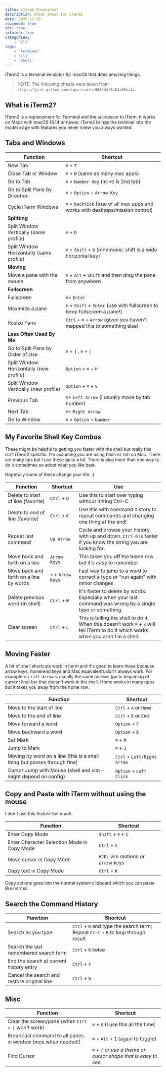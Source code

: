 ```yaml
---
title: iTerm2 Cheatsheet
description: Cheat sheet for iTerm2
date: 2020-11-20
reviewed: true
toc: true
related: true
categories:
    - 'cli'
tags:
    - 'terminal'
    - 'cli'
    - 'shell'
---
```


iTerm2 is a terminal emulator for macOS that does amazing things.

<!--more-->

> NOTE: The following cheats were taken from `https://gist.github.com/squarism/ae3613daf5c01a98ba3a`.

## What is iTerm2?

iTerm2 is a replacement for Terminal and the successor to iTerm. It works on Macs with macOS 10.14 or newer. iTerm2 brings the terminal into the modern age with features you never knew you always wanted.

## Tabs and Windows

| **Function**                             | **Shortcut**                                                                     |
| ---------------------------------------- | -------------------------------------------------------------------------------- |
| New Tab                                  | `⌘` + `T`                                                                        |
| Close Tab or Window                      | `⌘` + `W`  (same as many mac apps)                                               |
| Go to Tab                                | `⌘` + `Number Key`  (ie: `⌘2` is 2nd tab)                                        |
| Go to Split Pane by Direction            | `⌘` + `Option` + `Arrow Key`                                                     |
| Cycle iTerm Windows                      | `⌘` + `backtick`  (true of all mac apps and works with desktops/mission control) |
| **Splitting**                            |                                                                                  |
| Split Window Vertically (same profile)   | `⌘` + `D`                                                                        |
| Split Window Horizontally (same profile) | `⌘` + `Shift` + `D`  (mnemonic: shift is a wide horizontal key)                  |
| **Moving**                               |                                                                                  |
| Move a pane with the mouse               | `⌘` + `Alt` + `Shift` and then drag the pane from anywhere                       |
| **Fullscreen**                           |                                                                                  |
| Fullscreen                               | `⌘`+ `Enter`                                                                     |
| Maximize a pane                          | `⌘` + `Shift` + `Enter`  (use with fullscreen to temp fullscreen a pane!)        |
| Resize Pane                              | `Ctrl` + `⌘` + `Arrow` (given you haven't mapped this to something else)         |
| **Less Often Used By Me**                |                                                                                  |
| Go to Split Pane by Order of Use         | `⌘` + `]` , `⌘` + `[`                                                            |
| Split Window Horizontally (new profile)  | `Option` + `⌘` + `H`                                                             |
| Split Window Vertically (new profile)    | `Option` + `⌘` + `V`                                                             |
| Previous Tab                             | `⌘`+ `Left Arrow`  (I usually move by tab number)                                |
| Next Tab                                 | `⌘`+ `Right Arrow`                                                               |
| Go to Window                             | `⌘` + `Option` + `Number`                                                        |


## My Favorite Shell Key Combos

These might be helpful to getting you faster with the shell but really this isn't iTerm2 specific.  I'm assuming you are using bash or zsh on Mac. There are many tips but I use these quite a bit.  There is also more than one way
to do it sometimes so adopt what you like best.

Hopefully some of these change your life.  :)

| **Function**                           | **Shortcut**       | **Use**                                                                                                                               |
| -------------------------------------- | ------------------ | ------------------------------------------------------------------------------------------------------------------------------------- |
| Delete to start of line (favorite)     | `Ctrl` + `U`       | Use this to start over typing without hitting Ctrl-C                                                                                  |
| Delete to end of line (favorite)       | `Ctrl` + `K`       | Use this with command history to repeat commands and changing one thing at the end!                                                   |
| Repeat last command                    | `Up Arrow`         | Cycle and browse your history with up and down.  `Ctrl-R` is faster if you know the string you are looking for.                       |
| Move back and forth on a line          | `Arrow Keys`       | This takes you off the home row but it's easy to remember                                                                             |
| Move back and forth on a line by words | `⌥` + `Arrow Keys` | Fast way to jump to a word to correct a typo or "run again" with minor changes                                                        |
| Delete previous word (in shell)        | `Ctrl` + `W`       | It's faster to delete by words.  Especially when your last command was wrong by a single typo or something.                           |
| Clear screen                           | `Ctrl` + `L`       | This is telling the shell to do it. When this doesn't work `⌘` + `K` will tell iTerm to do it which works when you aren't in a shell. |



## Moving Faster

A lot of shell shortcuts work in iterm and it's good to learn these because arrow keys, home/end keys and Mac equivalents don't always work.  For example `⌘` + `Left Arrow` is usually the same as `Home` (go to beginning of current line) but that doesn't work in the shell.  Home works in many apps but it takes you away from the home row.

| **Function**                                                             | **Shortcut**                |
| ------------------------------------------------------------------------ | --------------------------- |
| Move to the start of line                                                | `Ctrl` + `A` or `Home`      |
| Move to the end of line                                                  | `Ctrl` + `E` or `End`       |
| Move forward a word                                                      | `Option` + `F`              |
| Move backward a word                                                     | `Option` + `B`              |
| Set Mark                                                                 | `⌘` + `M`                   |
| Jump to Mark                                                             | `⌘` + `J`                   |
| Moving by word on a line (this is a shell thing but passes through fine) | `Ctrl` + `Left/Right Arrow` |
| Cursor Jump with Mouse (shell and vim - might depend on config)          | `Option` + `Left Click`     |


## Copy and Paste with iTerm without using the mouse

I don't use this feature too much.

| **Function**                                | **Shortcut**                     |
| ------------------------------------------- | -------------------------------- |
| Enter Copy Mode                             | `Shift` + `⌘` + `C`              |
| Enter Character Selection Mode in Copy Mode | `Ctrl` + `V`                     |
| Move cursor in Copy Mode                    | `HJKL` vim motions or arrow keys |
| Copy text in Copy Mode                      | `Ctrl` + `K`                     |

Copy actions goes into the normal system clipboard which you can paste like normal.


## Search the Command History

| **Function**                                | **Shortcut**                                                                      |
| ------------------------------------------- | --------------------------------------------------------------------------------- |
| Search as you type                          | `Ctrl` + `R` and type the search term; Repeat `Ctrl` + `R` to loop through result |
| Search the last remembered search term      | `Ctrl` + `R` twice                                                                |
| End the search at current history entry     | `Ctrl` + `Y`                                                                      |
| Cancel the search and restore original line | `Ctrl` + `G`                                                                      |

## Misc

| **Function**                                                 | **Shortcut**                                                    |
| ------------------------------------------------------------ | --------------------------------------------------------------- |
| Clear the screen/pane (when `Ctrl + L` won't work)           | `⌘` + `K`  (I use this all the time)                            |
| Broadcast command to all panes in window (nice when needed!) | `⌘` + `Alt` +  `I` (again to toggle)                            |
| Find Cursor                                                  | `⌘` + `/`  _or use a theme or cursor shape that is easy to see_ |
